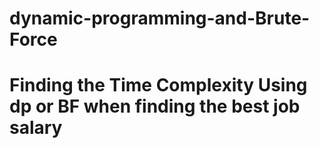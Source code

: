 # dynamic-programming-and-Brute-Force
# Finding the Time Complexity Using dp or BF when finding the best job salary
